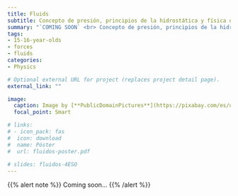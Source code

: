 ```yaml
---
title: Fluids
subtitle: Concepto de presión, principios de la hidrostática y física de la atmósfera
summary: "`COMING SOON` <br> Concepto de presión, principios de la hidrostática y física de la atmósfera."
tags:
- 15-16-year-olds
- forces
- fluids
categories:
- Physics

# Optional external URL for project (replaces project detail page).
external_link: ""

image:
  caption: Image by [**PublicDomainPictures**](https://pixabay.com/es/users/publicdomainpictures-14/) on [Pixabay](https://pixabay.com/es/)
  focal_point: Smart

# links:
# - icon_pack: fas
#  icon: download
#  name: Póster
#  url: fluidos-poster.pdf
  
# slides: fluidos-4ESO  
---
```


{{% alert note %}}
Coming soon...
{{% /alert %}}